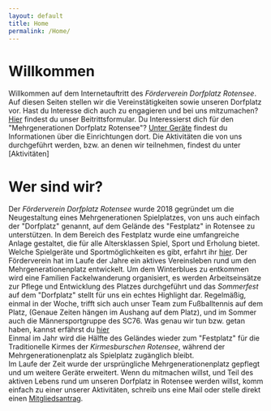```yaml
---
layout: default
title: Home
permalink: /Home/
---
```


# Willkommen
Willkommen auf dem Internetauftritt des *Förderverein Dorfplatz Rotensee*.
Auf diesen Seiten stellen wir die Vereinstätigkeiten sowie unseren Dorfplatz vor. 
Hast du Interesse dich auch zu engagieren und bei uns mitzumachen? [Hier]() findest du unser Beitrittsformular.
Du Interessierst dich für den "Mehrgenerationen Dorfplatz Rotensee"? [Unter Geräte]() findest du Informationen über die Einrichtungen dort.
Die Aktivitäten die von uns durchgeführt werden, bzw. an denen wir teilnehmen, findest du unter [Aktivitäten]

# Wer sind wir?
Der *Förderverein Dorfplatz Rotensee* wurde 2018 gegründet um die Neugestaltung eines Mehrgenerationen Spielplatzes, von uns auch einfach der "Dorfplatz" genannt, auf dem Gelände des "Festplatz" in Rotensee zu unterstützen. In dem Bereich des Festplatz wurde eine umfangreiche Anlage gestaltet, die für alle Altersklassen Spiel, Sport und Erholung bietet. Welche Spielgeräte und Sportmöglichkeiten es gibt, erfahrt ihr [hier](/Geraete).
Der Förderverein hat im Laufe der Jahre ein aktives Vereinsleben rund um den Mehrgenerationenplatz entwickelt. Um dem Winterblues zu entkommen wird eine Familien Fackelwanderung organisiert, es werden Arbeitseinsätze zur Pflege und Entwicklung des Platzes durchgeführt und das *Sommerfest* auf dem "Dorfplatz" stellt für uns ein echtes Highlight dar. Regelmäßig, einmal in der Woche, trifft sich auch unser Team zum Fußballtennis auf dem Platz, (Genaue Zeiten hängen im Aushang auf dem Platz), und im Sommer auch die Männersportgruppe des SC76. Was genau wir tun bzw. getan haben, kannst erfährst du [hier](/Aktivitaeten)  
Einmal im Jahr wird die Hälfte des Geländes wieder zum "Festplatz" für die Traditionelle Kirmes der *Kirmesburschen Rotensee*, während der Mehrgenerationenplatz als Spielplatz zugänglich bleibt.  
Im Laufe der Zeit wurde der ursprüngliche Mehrgenerationenplatz gepflegt und um weitere Geräte erweitert. Wenn du mitmachen willst, und Teil des aktiven Lebens rund um unseren Dorfplatz in Rotensee werden willst, komm einfach zu einer unserer Aktivitäten, schreib uns eine Mail oder stelle direkt einen [Mitgliedsantrag](/Mitgliedsantrag.pdf).
